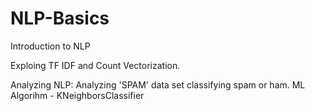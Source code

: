 # NLP-Basics
Introduction to NLP

Exploing TF IDF and Count Vectorization.

Analyzing NLP:
Analyzing 'SPAM' data set classifying spam or ham. 
ML Algorihm - KNeighborsClassifier
